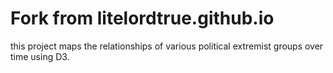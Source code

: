  
# Fork from litelordtrue.github.io
this project maps the relationships of various political extremist groups over time using D3. 
 
 
